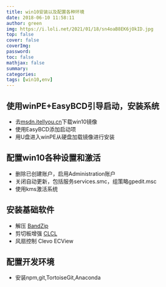```yaml
---
title: win10安装以及配置各种环境
date: 2018-06-10 11:58:11
author: green
img: https://i.loli.net/2021/01/18/sn4oaB8EK6jOkID.jpg
top: false
cover: false
coverImg: 
password: 
toc: false
mathjax: false
summary: 
categories: 
tags: [win10,env]
---
```

## 使用winPE+EasyBCD引导启动，安装系统

- 去[msdn.itellyou.cn](http://msdn.itellyou.cn)下载win10镜像
- 使用EasyBCD添加启动项
- 用U盘进入winPE从硬盘加载镜像进行安装

## 配置win10各种设置和激活

- 删除已创建账户，启用Administration账户
- 关闭自动更新，包括服务services.smc，组策略gpedit.msc
- 使用kms激活系统

## 安装基础软件

- 解压 [BandZip](http://www.bandisoft.com/bandizip/)
- 剪切板增强 [CLCL](https://www.nakka.com/soft/clcl/)
- 风扇控制 Clevo ECView

## 配置开发环境

- 安装npm,git,TortoiseGit,Anaconda